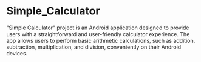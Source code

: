 # Simple_Calculator
"Simple Calculator" project is an Android application designed to provide users with a straightforward and user-friendly calculator experience. The app allows users to perform basic arithmetic calculations, such as addition, subtraction, multiplication, and division, conveniently on their Android devices.
